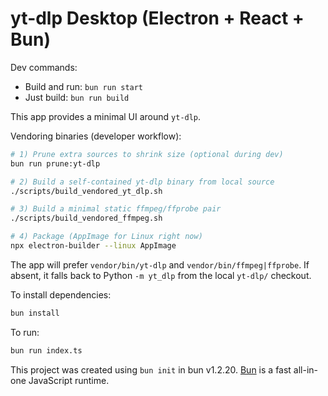 # yt-dlp Desktop (Electron + React + Bun)

Dev commands:

- Build and run: `bun run start`
- Just build: `bun run build`

This app provides a minimal UI around `yt-dlp`.

Vendoring binaries (developer workflow):

```bash
# 1) Prune extra sources to shrink size (optional during dev)
bun run prune:yt-dlp

# 2) Build a self-contained yt-dlp binary from local source
./scripts/build_vendored_yt_dlp.sh

# 3) Build a minimal static ffmpeg/ffprobe pair
./scripts/build_vendored_ffmpeg.sh

# 4) Package (AppImage for Linux right now)
npx electron-builder --linux AppImage
```

The app will prefer `vendor/bin/yt-dlp` and `vendor/bin/ffmpeg|ffprobe`. If absent, it falls back to Python `-m yt_dlp` from the local `yt-dlp/` checkout.

To install dependencies:

```bash
bun install
```

To run:

```bash
bun run index.ts
```

This project was created using `bun init` in bun v1.2.20. [Bun](https://bun.com) is a fast all-in-one JavaScript runtime.
